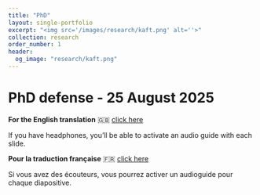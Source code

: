 ```yaml
---
title: "PhD"
layout: single-portfolio
excerpt: "<img src='/images/research/kaft.png' alt=''>"
collection: research
order_number: 1
header: 
  og_image: "research/kaft.png"
---
```


# PhD defense - 25 August 2025

**For the English translation** 🇬🇧 [click here](/research/defense-en/)

If you have headphones, you’ll be able to activate an audio guide with each slide.


**Pour la traduction française** 🇫🇷 [click here](/research/defense-fr/)

Si vous avez des écouteurs, vous pourrez activer un audioguide pour chaque diapositive.
